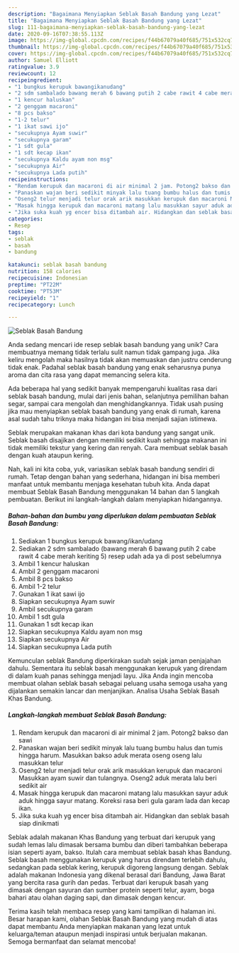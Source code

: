 ```yaml
---
description: "Bagaimana Menyiapkan Seblak Basah Bandung yang Lezat"
title: "Bagaimana Menyiapkan Seblak Basah Bandung yang Lezat"
slug: 111-bagaimana-menyiapkan-seblak-basah-bandung-yang-lezat
date: 2020-09-16T07:38:55.113Z
image: https://img-global.cpcdn.com/recipes/f44b67079a40f685/751x532cq70/seblak-basah-bandung-foto-resep-utama.jpg
thumbnail: https://img-global.cpcdn.com/recipes/f44b67079a40f685/751x532cq70/seblak-basah-bandung-foto-resep-utama.jpg
cover: https://img-global.cpcdn.com/recipes/f44b67079a40f685/751x532cq70/seblak-basah-bandung-foto-resep-utama.jpg
author: Samuel Elliott
ratingvalue: 3.9
reviewcount: 12
recipeingredient:
- "1 bungkus kerupuk bawangikanudang"
- "2 sdm sambalado bawang merah 6 bawang putih 2 cabe rawit 4 cabe merah keriting 5 resep udah ada ya di post sebelumnya"
- "1 kencur haluskan"
- "2 genggam macaroni"
- "8 pcs bakso"
- "1-2 telur"
- "1 ikat sawi ijo"
- "secukupnya Ayam suwir"
- "secukupnya garam"
- "1 sdt gula"
- "1 sdt kecap ikan"
- "secukupnya Kaldu ayam non msg"
- "secukupnya Air"
- "secukupnya Lada putih"
recipeinstructions:
- "Rendam kerupuk dan macaroni di air minimal 2 jam. Potong2 bakso dan sawi"
- "Panaskan wajan beri sedikit minyak lalu tuang bumbu halus dan tumis hingga harum. Masukkan bakso aduk merata oseng oseng lalu masukkan telur"
- "Oseng2 telur menjadi telur orak arik masukkan kerupuk dan macaroni Masukkan ayam suwir dan tulangnya. Oseng2 aduk merata lalu beri sedikit air"
- "Masak hingga kerupuk dan macaroni matang lalu masukkan sayur aduk aduk hingga sayur matang. Koreksi rasa beri gula garam lada dan kecap ikan."
- "Jika suka kuah yg encer bisa ditambah air. Hidangkan dan seblak basah siap dinikmati"
categories:
- Resep
tags:
- seblak
- basah
- bandung

katakunci: seblak basah bandung 
nutrition: 158 calories
recipecuisine: Indonesian
preptime: "PT22M"
cooktime: "PT53M"
recipeyield: "1"
recipecategory: Lunch

---
```



![Seblak Basah Bandung](https://img-global.cpcdn.com/recipes/f44b67079a40f685/751x532cq70/seblak-basah-bandung-foto-resep-utama.jpg)

Anda sedang mencari ide resep seblak basah bandung yang unik? Cara membuatnya memang tidak terlalu sulit namun tidak gampang juga. Jika keliru mengolah maka hasilnya tidak akan memuaskan dan justru cenderung tidak enak. Padahal seblak basah bandung yang enak seharusnya punya aroma dan cita rasa yang dapat memancing selera kita.

Ada beberapa hal yang sedikit banyak mempengaruhi kualitas rasa dari seblak basah bandung, mulai dari jenis bahan, selanjutnya pemilihan bahan segar, sampai cara mengolah dan menghidangkannya. Tidak usah pusing jika mau menyiapkan seblak basah bandung yang enak di rumah, karena asal sudah tahu triknya maka hidangan ini bisa menjadi sajian istimewa.

Seblak merupakan makanan khas dari kota bandung yang sangat unik. Seblak basah disajikan dengan memiliki sedikit kuah sehingga makanan ini tidak memiliki tekstur yang kering dan renyah. Cara membuat seblak basah dengan kuah ataupun kering.


Nah, kali ini kita coba, yuk, variasikan seblak basah bandung sendiri di rumah. Tetap dengan bahan yang sederhana, hidangan ini bisa memberi manfaat untuk membantu menjaga kesehatan tubuh kita. Anda dapat membuat Seblak Basah Bandung menggunakan 14 bahan dan 5 langkah pembuatan. Berikut ini langkah-langkah dalam menyiapkan hidangannya.

<!--inarticleads1-->

##### Bahan-bahan dan bumbu yang diperlukan dalam pembuatan Seblak Basah Bandung:

1. Sediakan 1 bungkus kerupuk bawang/ikan/udang
1. Sediakan 2 sdm sambalado (bawang merah 6 bawang putih 2 cabe rawit 4 cabe merah keriting 5) resep udah ada ya di post sebelumnya
1. Ambil 1 kencur haluskan
1. Ambil 2 genggam macaroni
1. Ambil 8 pcs bakso
1. Ambil 1-2 telur
1. Gunakan 1 ikat sawi ijo
1. Siapkan secukupnya Ayam suwir
1. Ambil secukupnya garam
1. Ambil 1 sdt gula
1. Gunakan 1 sdt kecap ikan
1. Siapkan secukupnya Kaldu ayam non msg
1. Siapkan secukupnya Air
1. Siapkan secukupnya Lada putih


Kemunculan seblak Bandung diperkirakan sudah sejak jaman penjajahan dahulu. Sementara itu seblak basah menggunakan kerupuk yang direndam di dalam kuah panas sehingga menjadi layu. Jika Anda ingin mencoba membuat olahan seblak basah sebagai peluang usaha semoga usaha yang dijalankan semakin lancar dan menjanjikan. Analisa Usaha Seblak Basah Khas Bandung. 

<!--inarticleads2-->

##### Langkah-langkah membuat Seblak Basah Bandung:

1. Rendam kerupuk dan macaroni di air minimal 2 jam. Potong2 bakso dan sawi
1. Panaskan wajan beri sedikit minyak lalu tuang bumbu halus dan tumis hingga harum. Masukkan bakso aduk merata oseng oseng lalu masukkan telur
1. Oseng2 telur menjadi telur orak arik masukkan kerupuk dan macaroni Masukkan ayam suwir dan tulangnya. Oseng2 aduk merata lalu beri sedikit air
1. Masak hingga kerupuk dan macaroni matang lalu masukkan sayur aduk aduk hingga sayur matang. Koreksi rasa beri gula garam lada dan kecap ikan.
1. Jika suka kuah yg encer bisa ditambah air. Hidangkan dan seblak basah siap dinikmati


Seblak adalah makanan Khas Bandung yang terbuat dari kerupuk yang sudah lemas lalu dimasak bersama bumbu dan diberi tambahkan beberapa isian seperti ayam, bakso. Itulah cara membuat seblak basah khas Bandung. Seblak basah menggunakan kerupuk yang harus direndam terlebih dahulu, sedangkan pada seblak kering, kerupuk digoreng langsung dengan. Seblak adalah makanan Indonesia yang dikenal berasal dari Bandung, Jawa Barat yang bercita rasa gurih dan pedas. Terbuat dari kerupuk basah yang dimasak dengan sayuran dan sumber protein seperti telur, ayam, boga bahari atau olahan daging sapi, dan dimasak dengan kencur. 

Terima kasih telah membaca resep yang kami tampilkan di halaman ini. Besar harapan kami, olahan Seblak Basah Bandung yang mudah di atas dapat membantu Anda menyiapkan makanan yang lezat untuk keluarga/teman ataupun menjadi inspirasi untuk berjualan makanan. Semoga bermanfaat dan selamat mencoba!

